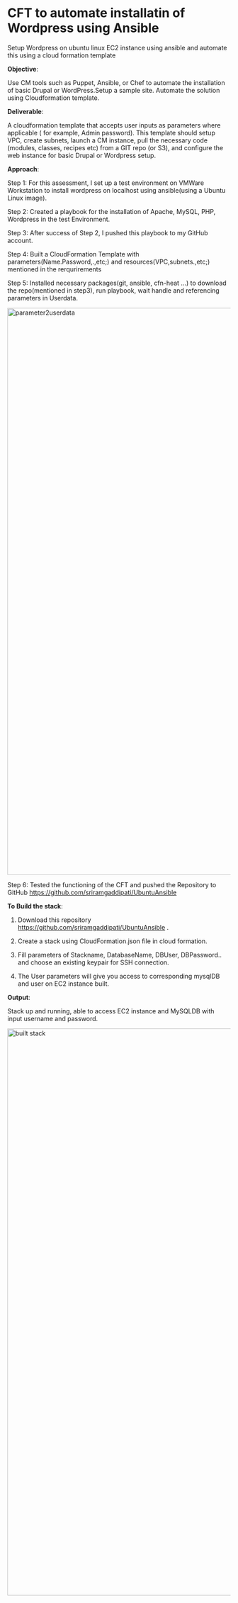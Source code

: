 # CFT to automate installatin of Wordpress using Ansible

Setup Wordpress on ubuntu linux EC2 instance using ansible and automate this using a cloud formation template

**Objective**:

Use CM tools such as Puppet, Ansible, or Chef to automate the installation of basic Drupal or WordPress.Setup a sample site. Automate the solution using Cloudformation template.

**Deliverable**:

A cloudformation template that accepts user inputs as parameters where applicable ( for example, Admin password). This template should setup VPC, create subnets, launch a CM instance, pull the necessary code (modules, classes, recipes etc) from a GIT repo (or S3), and configure the web instance for basic Drupal or Wordpress setup.

**Approach**:

Step 1: For this assessment, I set up a test environment on VMWare Workstation to install wordpress on localhost using ansible(using a Ubuntu Linux image).

Step 2: Created a playbook for the installation of Apache, MySQL, PHP, Wordpress in the test Environment.

Step 3: After success of Step 2, I pushed this playbook to my GitHub account.

Step 4: Built a CloudFormation Template with parameters(Name.Password,.,etc;) and resources(VPC,subnets.,etc;) mentioned in the rerqurirements

Step 5: Installed necessary packages(git, ansible, cfn-heat ...) to download the repo(mentioned in step3), run playbook, wait handle and  referencing parameters in Userdata. 

<img width="1280" alt="parameter2userdata" src="https://cloud.githubusercontent.com/assets/19828746/24136992/1333b1ba-0de8-11e7-8719-117c5e317d21.png">

Step 6: Tested the functioning of the CFT and pushed the Repository to GitHub https://github.com/sriramgaddipati/UbuntuAnsible 

**To Build the stack**:

1. Download  this repository https://github.com/sriramgaddipati/UbuntuAnsible .

2. Create a stack using CloudFormation.json file in cloud formation.

3. Fill parameters of Stackname, DatabaseName, DBUser, DBPassword.. and choose an existing keypair for SSH connection.

4. The User parameters will give you access to corresponding mysqlDB and user on EC2 instance built.

**Output**:

Stack up and running, able to access EC2 instance and MySQLDB with input username and password. 


<img width="1280" alt="built stack" src="https://cloud.githubusercontent.com/assets/19828746/24136041/539ca676-0de3-11e7-9d24-b1d8a0611740.png">

